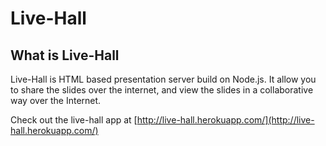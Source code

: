 Live-Hall
=========

What is Live-Hall
-----------------
Live-Hall is HTML based presentation server build on Node.js. It allow you to share the slides over the internet, and view the slides in a collaborative way over the Internet.

Check out the live-hall app at [http://live-hall.herokuapp.com/](http://live-hall.herokuapp.com/)